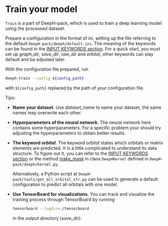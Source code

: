 # Train your model

`Train` is a part of DeepH-pack, which is used to train a deep 
learning model using the processed dataset.

Prepare a configuration in the format of *ini*, setting up the 
file referring to the default `DeepH-pack/deeph/default.ini`. 
The meaning of the keywords can be found in the [INPUT KEYWORDS section](https://deeph-pack.readthedocs.io/en/latest/keyword/train.html). 
For a quick start, you must set up *graph_dir*, *save_dir*, 
*raw_dir* and *orbital*, other keywords can stay default and 
be adjusted later.

With the configuration file prepared, run 
```bash
deeph-train --config ${config_path}
```
with `${config_path}` replaced by the path of your configuration file.

Tips:
- **Name your dataset**. Use *dataset_name* to name your dataset, 
the same names may overwrite each other.

- **Hyperparameters of the neural network**. The neural network here contains 
some hyperparameters. For a specific problem your should try adjusting 
the hyperparameters to obtain better results.

- **The keyword *orbital***. The keyword *orbital* states which orbitals or matrix elements are predicted. It is a little complicated to understand its data structure. To figure out it, you can refer to the [INPUT KEYWORDS section](https://deeph-pack.readthedocs.io/en/latest/keyword/train.html#:~:text=generate%20crystal%20graphs.-,orbital,-%3A%20A%20JSON%20format) or the method [make_mask](https://github.com/mzjb/DeepH-pack/blob/main/deeph/kernel.py#:~:text=def%20make_mask(self%2C%20dataset)%3A) in class `DeepHKernel` defined in `DeepH-pack/deeph/kernel.py`.

    Alternatively, a Python script at `DeepH-pack/tools/get_all_orbital_str.py` can be used to generate a default configuration to predict all orbitals with one model.

- **Use TensorBoard for visualizations**. You can track and visualize the training process through TensorBoard by running
  ```bash
  tensorboard --logdir=./tensorboard
  ```
  in the output directory (*save_dir*):